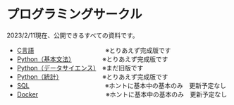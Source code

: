# プログラミングサークル

2023/2/11現在、公開できるすべての資料です。

- [C言語](https://github.com/kiryu-3/prosa/tree/main/C) 　　　　　 　　　　　　※とりあえず完成版です
- [Python（基本文法）](https://kiryu-3.github.io/Prmn2023_DS/python-basic/index.html#0)　　　　　※とりあえず完成版です 
- [Python（データサイエンス）](https://kiryu-3.github.io/Prmn2023_DS/python-ds/index.html#0)　※まだ旧版です
- [Python（統計）](https://kiryu-3.github.io/Prmn2023_DS/python-stats/index.html#0)　　　　　　　※とりあえず完成版です
- [SQL](https://github.com/kiryu-3/prosa/tree/main/SQL)　　　　　　　　　　　　 ※ホントに基本中の基本のみ　更新予定なし
- [Docker](https://github.com/kiryu-3/prosa/tree/main/Docker)　　　　　　　　　　　※ホントに基本中の基本のみ　更新予定なし

